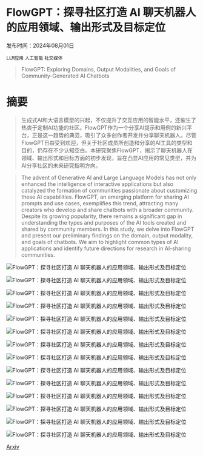 # FlowGPT：探寻社区打造 AI 聊天机器人的应用领域、输出形式及目标定位

发布时间：2024年08月01日

`LLM应用` `人工智能` `社交媒体`

> FlowGPT: Exploring Domains, Output Modalities, and Goals of Community-Generated AI Chatbots

# 摘要

> 生成式AI和大语言模型的兴起，不仅提升了交互应用的智能水平，还催生了热衷于定制AI功能的社区。FlowGPT作为一个分享AI提示和用例的新兴平台，正是这一趋势的典范，吸引了众多创作者开发并分享聊天机器人。尽管FlowGPT日益受到欢迎，但关于社区成员所创造和分享的AI工具的类型和目的，仍存在不少认知空白。本研究聚焦FlowGPT，揭示了聊天机器人在领域、输出形式和目标方面的初步发现，旨在凸显AI应用的常见类型，并为AI分享社区的未来研究指明方向。

> The advent of Generative AI and Large Language Models has not only enhanced the intelligence of interactive applications but also catalyzed the formation of communities passionate about customizing these AI capabilities. FlowGPT, an emerging platform for sharing AI prompts and use cases, exemplifies this trend, attracting many creators who develop and share chatbots with a broader community. Despite its growing popularity, there remains a significant gap in understanding the types and purposes of the AI tools created and shared by community members. In this study, we delve into FlowGPT and present our preliminary findings on the domain, output modality, and goals of chatbots. We aim to highlight common types of AI applications and identify future directions for research in AI-sharing communities.

![FlowGPT：探寻社区打造 AI 聊天机器人的应用领域、输出形式及目标定位](../../../paper_images/2408.00512/flowgpt_intro_new.png)

![FlowGPT：探寻社区打造 AI 聊天机器人的应用领域、输出形式及目标定位](../../../paper_images/2408.00512/stats.png)

![FlowGPT：探寻社区打造 AI 聊天机器人的应用领域、输出形式及目标定位](../../../paper_images/2408.00512/Bakugo_bf.png)

![FlowGPT：探寻社区打造 AI 聊天机器人的应用领域、输出形式及目标定位](../../../paper_images/2408.00512/FASHION_HULK.png)

![FlowGPT：探寻社区打造 AI 聊天机器人的应用领域、输出形式及目标定位](../../../paper_images/2408.00512/AiDeveloper.png)

![FlowGPT：探寻社区打造 AI 聊天机器人的应用领域、输出形式及目标定位](../../../paper_images/2408.00512/pose_maker_realistic.png)

![FlowGPT：探寻社区打造 AI 聊天机器人的应用领域、输出形式及目标定位](../../../paper_images/2408.00512/Market_Research_Pro.png)

![FlowGPT：探寻社区打造 AI 聊天机器人的应用领域、输出形式及目标定位](../../../paper_images/2408.00512/dark_discussion.png)

![FlowGPT：探寻社区打造 AI 聊天机器人的应用领域、输出形式及目标定位](../../../paper_images/2408.00512/The_Devil_s_Advocate.png)

![FlowGPT：探寻社区打造 AI 聊天机器人的应用领域、输出形式及目标定位](../../../paper_images/2408.00512/Math_PhysicsGPT.png)

![FlowGPT：探寻社区打造 AI 聊天机器人的应用领域、输出形式及目标定位](../../../paper_images/2408.00512/personal_doctor.png)

![FlowGPT：探寻社区打造 AI 聊天机器人的应用领域、输出形式及目标定位](../../../paper_images/2408.00512/SEO_EXPERT.png)

![FlowGPT：探寻社区打造 AI 聊天机器人的应用领域、输出形式及目标定位](../../../paper_images/2408.00512/Stable_Diffusion_Image_Prompt_Generator.png)

![FlowGPT：探寻社区打造 AI 聊天机器人的应用领域、输出形式及目标定位](../../../paper_images/2408.00512/Bakugo__bf.png)

[Arxiv](https://arxiv.org/abs/2408.00512)